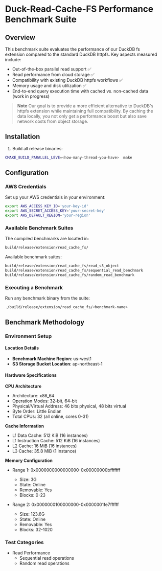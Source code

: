 # Duck-Read-Cache-FS Performance Benchmark Suite

## Overview
This benchmark suite evaluates the performance of our DuckDB fs extension compared to the standard DuckDB httpfs. 
Key aspects measured include:

* Out-of-the-box parallel read support ✅
* Read performance from cloud storage ✅
* Compatibility with existing DuckDB httpfs workflows ✅
* Memory usage and disk utilization ✅
* End-to-end query execution time with cached vs. non-cached data (work in progress) 

> **Note**
> Our goal is to provide a more efficient alternative to DuckDB's httpfs extension while maintaining full compatibility. By caching the data locally, you not only get a performance boost but also save network costs from object storage.


## Installation
1. Build all release binaries:
```bash
CMAKE_BUILD_PARALLEL_LEVE=<how-many-thread-you-have>  make 
```
## Configuration

### AWS Credentials

Set up your AWS credentials in your environment:
```bash
export AWS_ACCESS_KEY_ID='your-key-id'
export AWS_SECRET_ACCESS_KEY='your-secret-key'
export AWS_DEFAULT_REGION='your-region'
```

### Available Benchmark Suites

The compiled benchmarks are located in:
```bash
build/release/extension/read_cache_fs/
```

Available benchmark suites:
```bash
build/release/extension/read_cache_fs/read_s3_object
build/release/extension/read_cache_fs/sequential_read_benchmark
build/release/extension/read_cache_fs/random_read_benchmark
```

### Executing a Benchmark

Run any benchmark binary from the suite:
```bash
./build/release/extension/read_cache_fs/<benchmark-name>
```

## Benchmark Methodology
### Environment Setup

#### Location Details
- **Benchmark Machine Region**: us-west1
- **S3 Storage Bucket Location**: ap-northeast-1

#### Hardware Specifications

**CPU Architecture**
- Architecture: x86_64
- Operation Modes: 32-bit, 64-bit
- Physical/Virtual Address: 46 bits physical, 48 bits virtual
- Byte Order: Little Endian
- Total CPUs: 32 (all online, cores 0-31)

**Cache Information**
- L1 Data Cache: 512 KiB (16 instances)
- L1 Instruction Cache: 512 KiB (16 instances)
- L2 Cache: 16 MiB (16 instances)
- L3 Cache: 35.8 MiB (1 instance)

**Memory Configuration**
- Range 1: 0x0000000000000000-0x00000000bfffffff
  - Size: 3G
  - State: Online
  - Removable: Yes
  - Blocks: 0-23

- Range 2: 0x0000000100000000-0x0000001fe7ffffff
  - Size: 123.6G
  - State: Online
  - Removable: Yes
  - Blocks: 32-1020

### Test Categories

- Read Performance
  - Sequential read operations
  - Random read operations

